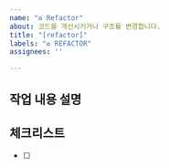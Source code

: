 ```yaml
---
name: "♻️ Refactor"
about: 코드를 개선시키거나 구조를 변경합니다.
title: "[refactor]"
labels: "♻️ REFACTOR"
assignees: ''

---
```


## 작업 내용 설명

<!-- 해당 브랜치에서 작업할 내용을 간단하게 작성해주세요 -->

## 체크리스트

<!-- "중요한 순서" 대로 작업 리스트를 작성해주세요 -->

- [ ]

